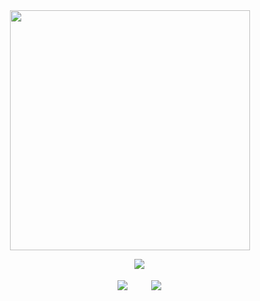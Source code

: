 
<div id="header" align="center">
<a href="https://www.youtube.com/watch?v=xb0gafe_saw">
  <img src="https://file.garden/Z3bN9S1OK095pmVR/IMG_6011.png" alt=" " width="384" height="384">
</a>

<div id="header" align="center">

 ㅤㅤ ![](https://files.catbox.moe/0wf4ii.png)

<div id="header" align="center">

 ㅤㅤ [![](https://files.catbox.moe/z8g77e.png)](https://sntry.cc/helel)ㅤㅤㅤ[![](https://files.catbox.moe/sgyq8n.png)](https://helel.atabook.org/)

